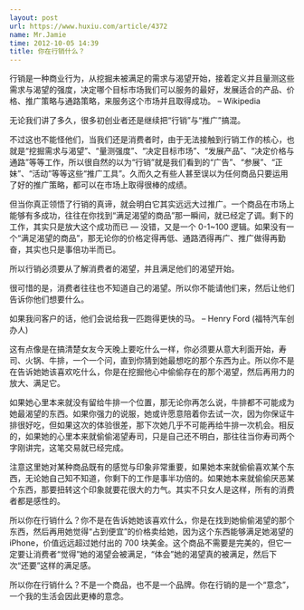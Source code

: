 ```yaml
---
layout: post
url: https://www.huxiu.com/article/4372
name: Mr.Jamie
time: 2012-10-05 14:39
title: 你在行销什么？
---
```

行销是一种商业行为，从挖掘未被满足的需求与渴望开始，接着定义并且量测这些需求与渴望的强度，决定哪个目标市场我们可以服务的最好，发展适合的产品、价格、推广策略与通路策略，来服务这个市场并且取得成功。 – Wikipedia

无论我们讲了多久，很多初创业者还是继续把“行销”与“推广”搞混。

不过这也不能怪他们，当我们还是消费者时，由于无法接触到行销工作的核心，也就是“挖掘需求与渴望”、“量测强度”、“决定目标市场”、“发展产品”、“决定价格与通路”等等工作，所以很自然的以为“行销”就是我们看到的“广告”、“参展”、“正妹”、“活动”等等这些“推广工具”。久而久之有些人甚至误以为任何商品只要运用了好的推广策略，都可以在市场上取得很棒的成绩。

但当你真正领悟了行销的真谛，就会明白它其实远远大过推广。一个商品在市场上能够有多成功，往往在你找到“满足渴望的商品”那一瞬间，就已经定了调。剩下的工作，其实只是放大这个成功而已 — 没错，又是一个 0-1~100 逻辑。如果没有一个“满足渴望的商品”，那无论你的价格定得再低、通路洒得再广、推广做得再勤奋，其实也只是事倍功半而已。

所以行销必须要从了解消费者的渴望，并且满足他们的渴望开始。

很可惜的是，消费者往往也不知道自己的渴望。所以你不能请他们来，然后让他们告诉你他们想要什么。

如果我问客户的话，他们会说给我一匹跑得更快的马。 – Henry Ford (福特汽车创办人)

这有点像是在搞清楚女友今天晚上要吃什么一样，你必须要从意大利面开始，寿司、火锅、牛排，一个一个问，直到你猜到她最想吃的那个东西为止。所以你不是在告诉她她该喜欢吃什么，你是在挖掘他心中偷偷存在的那个渴望，然后再用力的放大、满足它。

如果她心里本来就没有留给牛排一个位置，那无论你再怎么说，牛排都不可能成为她最渴望的东西。如果你强力的说服，她或许愿意陪着你去试一次，因为你保证牛排很好吃，但如果这次的体验很差，那下次她几乎不可能再给牛排一次机会。相反的，如果她的心里本来就偷偷渴望寿司，只是自己还不明白，那往往当你寿司两个字刚讲完，这笔交易就已经完成。

注意这里她对某种商品既有的感觉与印象非常重要，如果她本来就偷偷喜欢某个东西，无论她自己知不知道，你剩下的工作是事半功倍的。如果她本来就偷偷厌恶某个东西，那要扭转这个印象就要花很大的力气。其实不只女人是这样，所有的消费者都是感性的。

所以你在行销什么？你不是在告诉她她该喜欢什么，你是在找到她偷偷渴望的那个东西，然后再用她觉得“占到便宜”的价格卖给她，因为这个东西能够满足她渴望的 iPhone，价值远远超过她付出的 700 块美金。这个商品不需要是完美的，但它一定要让消费者“觉得”她的渴望会被满足，“体会”她的渴望真的被满足，然后下次“还要”这样的满足感。

所以你在行销什么？不是一个商品，也不是一个品牌。你在行销的是一个“意念”，一个我的生活会因此更棒的意念。

